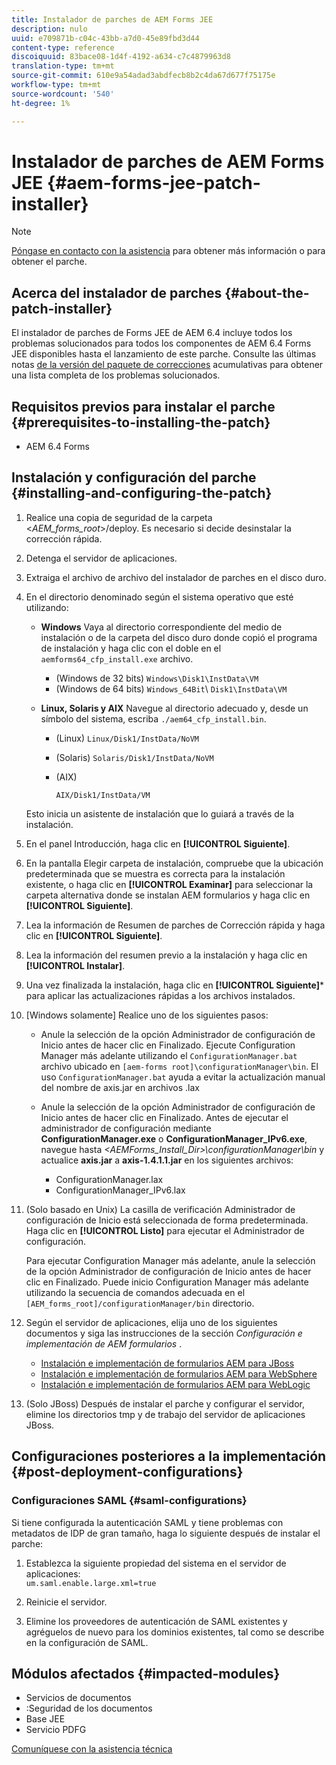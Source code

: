 ```yaml
---
title: Instalador de parches de AEM Forms JEE
description: nulo
uuid: e709871b-c04c-43bb-a7d0-45e89fbd3d44
content-type: reference
discoiquuid: 83bace08-1d4f-4192-a634-c7c4879963d8
translation-type: tm+mt
source-git-commit: 610e9a54adad3abdfecb8b2c4da67d677f75175e
workflow-type: tm+mt
source-wordcount: '540'
ht-degree: 1%

---
```



# Instalador de parches de AEM Forms JEE {#aem-forms-jee-patch-installer}

>[!NOTE]
>
>[Póngase en contacto con la asistencia](https://www.adobe.com/account/sign-in.supportportal.html) para obtener más información o para obtener el parche.

## Acerca del instalador de parches {#about-the-patch-installer}

El instalador de parches de Forms JEE de AEM 6.4 incluye todos los problemas solucionados para todos los componentes de AEM 6.4 Forms JEE disponibles hasta el lanzamiento de este parche. Consulte las últimas notas [de la versión del paquete de correcciones](cfp-release-notes.md) acumulativas para obtener una lista completa de los problemas solucionados.

## Requisitos previos para instalar el parche {#prerequisites-to-installing-the-patch}

* AEM 6.4 Forms

## Instalación y configuración del parche {#installing-and-configuring-the-patch}

1. Realice una copia de seguridad de la carpeta &lt;*AEM_forms_root*>/deploy. Es necesario si decide desinstalar la corrección rápida.
1. Detenga el servidor de aplicaciones.
1. Extraiga el archivo de archivo del instalador de parches en el disco duro.
1. En el directorio denominado según el sistema operativo que esté utilizando:

   * **Windows** Vaya al directorio correspondiente del medio de instalación o de la carpeta del disco duro donde copió el programa de instalación y haga clic con el doble en el 
`aemforms64_cfp_install.exe` archivo.

      * (Windows de 32 bits) `Windows\Disk1\InstData\VM`
      * (Windows de 64 bits) `Windows_64Bit`\ `Disk1\InstData\VM`
   * **Linux, Solaris y AIX** Navegue al directorio adecuado y, desde un símbolo del sistema, escriba 
`./aem64_cfp_install.bin`.

      * (Linux) `Linux/Disk1/InstData/NoVM`
      * (Solaris) `Solaris/Disk1/InstData/NoVM`
      * (AIX)

         ```
         AIX/Disk1/InstData/VM
         ```
   Esto inicia un asistente de instalación que lo guiará a través de la instalación.

1. En el panel Introducción, haga clic en **[!UICONTROL Siguiente]**.
1. En la pantalla Elegir carpeta de instalación, compruebe que la ubicación predeterminada que se muestra es correcta para la instalación existente, o haga clic en **[!UICONTROL Examinar]** para seleccionar la carpeta alternativa donde se instalan AEM formularios y haga clic en **[!UICONTROL Siguiente]**.

1. Lea la información de Resumen de parches de Corrección rápida y haga clic en **[!UICONTROL Siguiente]**.
1. Lea la información del resumen previo a la instalación y haga clic en **[!UICONTROL Instalar]**.
1. Una vez finalizada la instalación, haga clic en **[!UICONTROL Siguiente]*** para aplicar las actualizaciones rápidas a los archivos instalados.
1. [Windows solamente] Realice uno de los siguientes pasos:

   * Anule la selección de la opción Administrador de configuración de Inicio antes de hacer clic en Finalizado. Ejecute Configuration Manager más adelante utilizando el `ConfigurationManager.bat` archivo ubicado en `[aem-forms root]\configurationManager\bin`. El uso `ConfigurationManager.bat` ayuda a evitar la actualización manual del nombre de axis.jar en archivos .lax
   * Anule la selección de la opción Administrador de configuración de Inicio antes de hacer clic en Finalizado. Antes de ejecutar el administrador de configuración mediante **ConfigurationManager.exe** o **ConfigurationManager_IPv6.exe**, navegue hasta *&lt;AEMForms_Install_Dir>\configurationManager\bin* y actualice **axis.jar** a **axis-1.4.1.1.jar** en los siguientes archivos:

      * ConfigurationManager.lax
      * ConfigurationManager_IPv6.lax

1. (Solo basado en Unix) La casilla de verificación Administrador de configuración de Inicio está seleccionada de forma predeterminada. Haga clic en **[!UICONTROL Listo]** para ejecutar el Administrador de configuración.

   Para ejecutar Configuration Manager más adelante, anule la selección de la opción Administrador de configuración de Inicio antes de hacer clic en Finalizado. Puede inicio Configuration Manager más adelante utilizando la secuencia de comandos adecuada en el `[AEM_forms_root]/configurationManager/bin` directorio.

1. Según el servidor de aplicaciones, elija uno de los siguientes documentos y siga las instrucciones de la sección *Configuración e implementación de AEM formularios* .

   * [Instalación e implementación de formularios AEM para JBoss](http://www.adobe.com/go/learn_aemforms_installJBoss_64)
   * [Instalación e implementación de formularios AEM para WebSphere](http://www.adobe.com/go/learn_aemforms_installWebSphere_64)
   * [Instalación e implementación de formularios AEM para WebLogic](http://www.adobe.com/go/learn_aemforms_installWebLogic_64)

1. (Solo JBoss) Después de instalar el parche y configurar el servidor, elimine los directorios tmp y de trabajo del servidor de aplicaciones JBoss.

## Configuraciones posteriores a la implementación {#post-deployment-configurations}

### Configuraciones SAML {#saml-configurations}

Si tiene configurada la autenticación SAML y tiene problemas con metadatos de IDP de gran tamaño, haga lo siguiente después de instalar el parche:

1. Establezca la siguiente propiedad del sistema en el servidor de aplicaciones:\
   `um.saml.enable.large.xml=true`

1. Reinicie el servidor.
1. Elimine los proveedores de autenticación de SAML existentes y agréguelos de nuevo para los dominios existentes, tal como se describe en la configuración de SAML.

## Módulos afectados {#impacted-modules}

* Servicios de documentos
* :Seguridad de los documentos
* Base JEE
* Servicio PDFG

[Comuníquese con la asistencia técnica](https://www.adobe.com/account/sign-in.supportportal.html)
